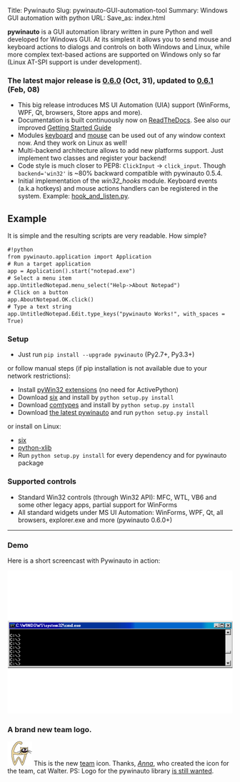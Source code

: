 Title: Pywinauto
Slug: pywinauto-GUI-automation-tool
Summary: Windows GUI automation with python
URL:
Save_as: index.html

**pywinauto** is a GUI automation library written in pure Python and well developed for Windows GUI.
At its simplest it allows you to send mouse and keyboard actions to dialogs and controls on both Windows and Linux,
while more complex text-based actions are supported on Windows only so far (Linux AT-SPI support is under development).

### The latest major release is [0.6.0](https://github.com/pywinauto/pywinauto/releases/tag/0.6.0) (Oct, 31), updated to [0.6.1](https://github.com/pywinauto/pywinauto/releases/tag/0.6.1) (Feb, 08)
- This big release introduces MS UI Automation (UIA) support (WinForms, WPF, Qt, browsers, Store apps and more).
- Documentation is built continuously now on [ReadTheDocs](https://pywinauto.readthedocs.io/en/latest/).
  See also our improved [Getting Started Guide](https://pywinauto.readthedocs.io/en/latest/getting_started.html)
- Modules [keyboard](https://pywinauto.readthedocs.io/en/latest/code/pywinauto.keyboard.html) and [mouse](https://pywinauto.readthedocs.io/en/latest/code/pywinauto.mouse.html) can be used out of any window context now. And they work on Linux as well!
- Multi-backend architecture allows to add new platforms support. Just implement two classes and register your backend!
- Code style is much closer to PEP8: `ClickInput` -> `click_input`. Though `backend='win32'` is
  ~80% backward compatible with pywinauto 0.5.4.
- Initial implementation of the *win32_hooks* module. Keyboard events (a.k.a hotkeys) and mouse actions
  handlers can be registered in the system. Example: [hook_and_listen.py](https://github.com/pywinauto/pywinauto/blob/master/examples/hook_and_listen.py).


## [](#example)Example
It is simple and the resulting scripts are very readable. How simple?

    #!python
    from pywinauto.application import Application
    # Run a target application
    app = Application().start("notepad.exe")
    # Select a menu item
    app.UntitledNotepad.menu_select("Help->About Notepad")
    # Click on a button
    app.AboutNotepad.OK.click()
    # Type a text string
    app.UntitledNotepad.Edit.type_keys("pywinauto Works!", with_spaces = True)



### [](#setup)Setup

*   Just run `pip install --upgrade pywinauto` (Py2.7+, Py3.3+)

or follow manual steps (if pip installation is not available due to your network restrictions):

* Install [pyWin32 extensions](http://sourceforge.net/projects/pywin32/files/pywin32/) (no need for ActivePython)
* Download [six](https://pypi.python.org/pypi/six) and install by `python setup.py install`
* Download [comtypes](https://github.com/enthought/comtypes/releases) and install by `python setup.py install`
* Download [the latest pywinauto](https://github.com/pywinauto/pywinauto/zipball/master/) and run `python setup.py install`

or install on Linux:

* [six](https://pypi.python.org/pypi/six)
* [python-xlib](https://github.com/python-xlib/python-xlib/releases)
* Run `python setup.py install` for every dependency and for pywinauto package

### [](#supported-controls)Supported controls

* Standard Win32 controls (through Win32 API): MFC, WTL, VB6 and some other legacy apps, partial support for WinForms
* All standard widgets under MS UI Automation: WinForms, WPF, Qt, all browsers, explorer.exe and more (pywinauto 0.6.0+)


---  
### [](#demo)Demo

Here is a short screencast with Pywinauto in action:

![Notepad.exe automation example](images/notepad-simple2-ir.gif)


### A brand new team logo.
![logo](images/walter_cat.jpg) This is the new [team](https://github.com/pywinauto) icon. Thanks, [_Anna_](https://www.behance.net/anna9111990), who created the icon for the team, cat Walter.
PS: Logo for the pywinauto library [is still wanted](https://github.com/pywinauto/pywinauto/issues/76).
